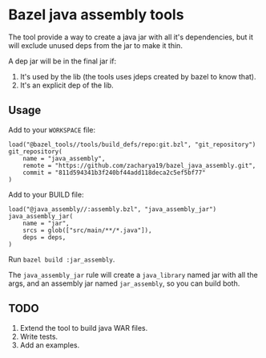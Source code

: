 # Bazel java assembly tools

The tool provide a way to create a java jar with all it's dependencies, but it will exclude unused deps from the jar to make it thin.

A dep jar will be in the final jar if:
1. It's used by the lib (the tools uses jdeps created by bazel to know that).
2. It's an explicit dep of the lib.

## Usage

Add to your `WORKSPACE` file:
```
load("@bazel_tools//tools/build_defs/repo:git.bzl", "git_repository")
git_repository(
    name = "java_assembly",
    remote = "https://github.com/zacharya19/bazel_java_assembly.git",
    commit = "811d594341b3f240bf44add118deca2c5ef5bf77"
)
```

Add to your BUILD file:
```
load("@java_assembly//:assembly.bzl", "java_assembly_jar")
java_assembly_jar(
    name = "jar",
    srcs = glob(["src/main/**/*.java"]),
    deps = deps,
)
```

Run `bazel build :jar_assembly`.

The `java_assembly_jar` rule will create a `java_library` named jar with all the args, and an assembly jar named `jar_assembly`, so you can build both.

## TODO
1. Extend the tool to build java WAR files.
2. Write tests.
3. Add an examples.
